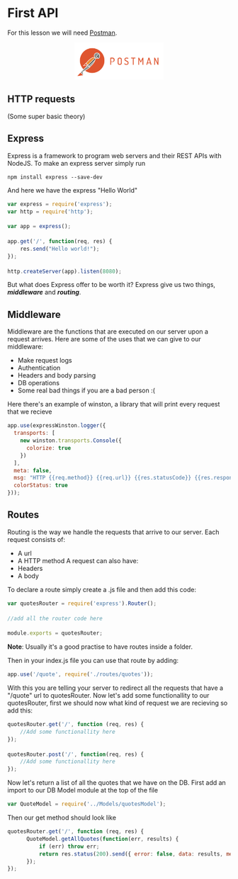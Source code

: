 # First API
For this lesson we will need [Postman](https://www.getpostman.com).

<p align="center">
<img src="https://raw.githubusercontent.com/xavipedrals/fullStackCourse/master/Resources/postman-logo+text-320x132.png" width="40%" margin="auto">
</p>

## HTTP requests
(Some super basic theory)

## Express
Express is a framework to program web servers and their REST APIs with NodeJS.
To make an express server simply run
```
npm install express --save-dev
```
And here we have the express "Hello World"
```javascript
var express = require('express');
var http = require('http');

var app = express();

app.get('/', function(req, res) {
	res.send("Hello world!");
});

http.createServer(app).listen(8080);
```
But what does Express offer to be worth it? Express give us two things, ***middleware*** and ***routing***.

## Middleware
Middleware are the functions that are executed on our server upon a request arrives. Here are some of the uses that we can give to our middleware:

- Make request logs
- Authentication
- Headers and body parsing
- DB operations
- Some real bad things if you are a bad person :(

Here there's an example of winston, a library that will print every request that we recieve
```javascript
app.use(expressWinston.logger({
  transports: [
    new winston.transports.Console({
      colorize: true
    })
  ],
  meta: false,
  msg: "HTTP {{req.method}} {{req.url}} {{res.statusCode}} {{res.responseTime}}ms",
  colorStatus: true
}));
```
## Routes
Routing is the way we handle the requests that arrive to our server.
Each request consists of:
- A url
- A HTTP method
A request can also have:
- Headers
- A body

To declare a route simply create a .js file and then add this code:
```javascript
var quotesRouter = require('express').Router();

//add all the router code here

module.exports = quotesRouter;
```
**Note**: Usually it's a good practise to have routes inside a folder.

Then in your index.js file you can use that route by adding:
```javascript
app.use('/quote', require('./routes/quotes'));
```

With this you are telling your server to redirect all the requests that have a "/quote" url to quotesRouter.
Now let's add some functionallity to our quotesRouter, first we should now what kind of request we are recieving so add this:
```javascript
quotesRouter.get('/', function (req, res) {
	//Add some functionallity here
});

quotesRouter.post('/', function(req, res) {
	//Add some functionallity here
});
```

Now let's return a list of all the quotes that we have on the DB. First add an import to our DB Model module at the top of the file
```javascript
var QuoteModel = require('../Models/quotesModel');
```

Then our get method should look like
```javascript
quotesRouter.get('/', function (req, res) {
      QuoteModel.getAllQuotes(function(err, results) {
          if (err) throw err;
          return res.status(200).send({ error: false, data: results, message: 'Quotes list' });
      });
});
```
